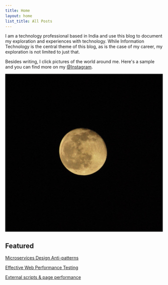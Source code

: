 ```yaml
---
title: Home
layout: home
list_title: All Posts
---
```


I am a technology professional based in India and use this blog to document my exploration and experiences with technology. While Information Technology is the central theme of this blog, as is the case of my career, my exploration is not limited to just that.

Besides writing, I click pictures of the world around me. Here's a sample and you can find more on my [@Instagram](https://www.instagram.com/pixeloring/).

![Sample](resources/path.jpg)

## Featured

[Microservices Design Anti-patterns](/2021/03/27/microservice-design-anti-pattern)

[Effective Web Performance Testing](2019/08/15/effective-web-performance-testing)

[External scripts & page performance](2016/05/25/what-external-scripts-gotta-do-with-page-performance)
